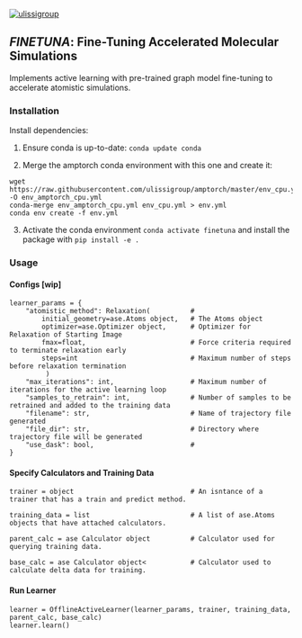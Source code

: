 [![ulissigroup](https://circleci.com/gh/ulissigroup/al_mlp.svg?style=svg)](https://app.circleci.com/pipelines/github/ulissigroup/al_mlp)
## *FINETUNA*: Fine-Tuning Accelerated Molecular Simulations

Implements active learning with pre-trained graph model fine-tuning to accelerate atomistic simulations.

### Installation

Install dependencies:

1. Ensure conda is up-to-date: ```conda update conda```

2. Merge the amptorch conda environment with this one and create it:
```
wget https://raw.githubusercontent.com/ulissigroup/amptorch/master/env_cpu.yml -O env_amptorch_cpu.yml
conda-merge env_amptorch_cpu.yml env_cpu.yml > env.yml
conda env create -f env.yml
```

3. Activate the conda environment `conda activate finetuna` and install the package with `pip install -e .`

### Usage
#### Configs [wip]
```
learner_params = {
    "atomistic_method": Relaxation(          #
        initial_geometry=ase.Atoms object,   # The Atoms object
        optimizer=ase.Optimizer object,      # Optimizer for Relaxation of Starting Image
        fmax=float,                          # Force criteria required to terminate relaxation early
        steps=int                            # Maximum number of steps before relaxation termination
         )
    "max_iterations": int,                   # Maximum number of iterations for the active learning loop
    "samples_to_retrain": int,               # Number of samples to be retrained and added to the training data
    "filename": str,                         # Name of trajectory file generated
    "file_dir": str,                         # Directory where trajectory file will be generated
    "use_dask": bool,                        #
}

```

#### Specify Calculators and Training Data
```
trainer = object                             # An isntance of a trainer that has a train and predict method.

training_data = list                         # A list of ase.Atoms objects that have attached calculators.

parent_calc = ase Calculator object          # Calculator used for querying training data.

base_calc = ase Calculator object<           # Calculator used to calculate delta data for training.
```
#### Run Learner
```
learner = OfflineActiveLearner(learner_params, trainer, training_data, parent_calc, base_calc)
learner.learn()
```
